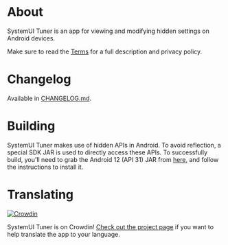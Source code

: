 # About
SystemUI Tuner is an app for viewing and modifying hidden settings on Android devices.

Make sure to read the [Terms](app/src/main/assets/terms.md) for a full description and privacy policy.

# Changelog
Available in [CHANGELOG.md](CHANGELOG.md).

# Building
SystemUI Tuner makes use of hidden APIs in Android. To avoid reflection, a special SDK JAR is used to directly access these APIs.
To successfully build, you'll need to grab the Android 12 (API 31) JAR from [here](https://github.com/Reginer/aosp-android-jar), and follow the instructions to install it.

# Translating
[![Crowdin](https://badges.crowdin.net/systemui-tuner/localized.svg)](https://crowdin.com/project/systemui-tuner)

SystemUI Tuner is on Crowdin! [Check out the project page](https://crowdin.com/project/systemui-tuner) if you want to help translate the app to your language.